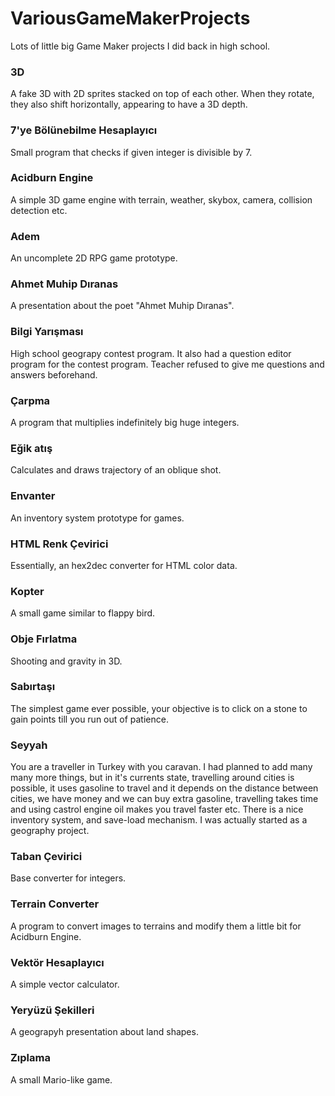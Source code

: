 # VariousGameMakerProjects

Lots of little big Game Maker projects I did back in high school.

### 3D
A fake 3D with 2D sprites stacked on top of each other. When they rotate, they also shift horizontally, appearing to have a 3D depth.
 
### 7'ye Bölünebilme Hesaplayıcı
Small program that checks if given integer is divisible by 7.
 
### Acidburn Engine
A simple 3D game engine with terrain, weather, skybox, camera, collision detection etc.

### Adem
An uncomplete 2D RPG game prototype.

### Ahmet Muhip Dıranas
A presentation about the poet "Ahmet Muhip Dıranas".

### Bilgi Yarışması
High school geograpy contest program. It also had a question editor program for the contest program. Teacher refused to give me questions and answers beforehand.

### Çarpma
A program that multiplies indefinitely big huge integers.

### Eğik atış
Calculates and draws trajectory of an oblique shot.

### Envanter
An inventory system prototype for games.

### HTML Renk Çevirici
Essentially, an hex2dec converter for HTML color data.

### Kopter
A small game similar to flappy bird.

### Obje Fırlatma
Shooting and gravity in 3D.

### Sabırtaşı
The simplest game ever possible, your objective is to click on a stone to gain points till you run out of patience.

### Seyyah
You are a traveller in Turkey with you caravan. I had planned to add many many more things, but in it's currents state, travelling around cities is possible, it uses gasoline to travel and it depends on the distance between cities, we have money and we can buy extra gasoline, travelling takes time and using castrol engine oil makes you travel faster etc. There is a nice inventory system, and save-load mechanism. I was actually started as a geography project.

### Taban Çevirici
Base converter for integers.

### Terrain Converter
A program to convert images to terrains and modify them a little bit for Acidburn Engine.

### Vektör Hesaplayıcı
A simple vector calculator.

### Yeryüzü Şekilleri
A geograpyh presentation about land shapes.

### Zıplama
A small Mario-like game.












